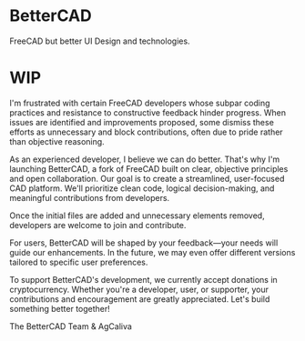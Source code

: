 # BetterCAD
FreeCAD but better UI Design and technologies.
# WIP

I'm frustrated with certain FreeCAD developers whose subpar coding practices and resistance to constructive feedback hinder progress. When issues are identified and improvements proposed, some dismiss these efforts as unnecessary and block contributions, often due to pride rather than objective reasoning. 

As an experienced developer, I believe we can do better. That's why I'm launching BetterCAD, a fork of FreeCAD built on clear, objective principles and open collaboration. Our goal is to create a streamlined, user-focused CAD platform. We'll prioritize clean code, logical decision-making, and meaningful contributions from developers.

Once the initial files are added and unnecessary elements removed, developers are welcome to join and contribute.

For users, BetterCAD will be shaped by your feedback—your needs will guide our enhancements. In the future, we may even offer different versions tailored to specific user preferences.

To support BetterCAD's development, we currently accept donations in cryptocurrency. Whether you're a developer, user, or supporter, your contributions and encouragement are greatly appreciated. Let's build something better together!

The BetterCAD Team & AgCaliva
